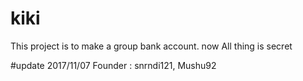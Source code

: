 # kiki
This project is to make a group bank account. now All thing is secret

#update 2017/11/07
Founder : snrndi121, Mushu92
